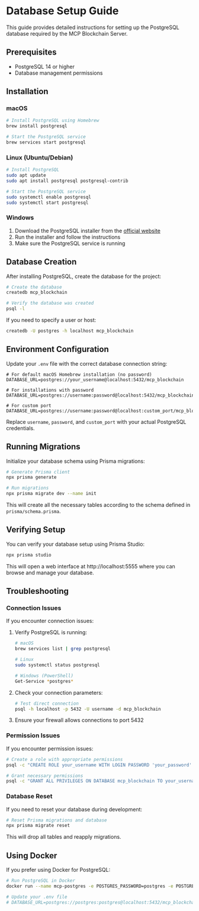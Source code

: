 # Database Setup Guide

This guide provides detailed instructions for setting up the PostgreSQL database required by the MCP Blockchain Server.

## Prerequisites

- PostgreSQL 14 or higher
- Database management permissions

## Installation

### macOS

```bash
# Install PostgreSQL using Homebrew
brew install postgresql

# Start the PostgreSQL service
brew services start postgresql
```

### Linux (Ubuntu/Debian)

```bash
# Install PostgreSQL
sudo apt update
sudo apt install postgresql postgresql-contrib

# Start the PostgreSQL service
sudo systemctl enable postgresql
sudo systemctl start postgresql
```

### Windows

1. Download the PostgreSQL installer from the [official website](https://www.postgresql.org/download/windows/)
2. Run the installer and follow the instructions
3. Make sure the PostgreSQL service is running

## Database Creation

After installing PostgreSQL, create the database for the project:

```bash
# Create the database
createdb mcp_blockchain

# Verify the database was created
psql -l
```

If you need to specify a user or host:

```bash
createdb -U postgres -h localhost mcp_blockchain
```

## Environment Configuration

Update your `.env` file with the correct database connection string:

```
# For default macOS Homebrew installation (no password)
DATABASE_URL=postgres://your_username@localhost:5432/mcp_blockchain

# For installations with password
DATABASE_URL=postgres://username:password@localhost:5432/mcp_blockchain

# For custom port
DATABASE_URL=postgres://username:password@localhost:custom_port/mcp_blockchain
```

Replace `username`, `password`, and `custom_port` with your actual PostgreSQL credentials.

## Running Migrations

Initialize your database schema using Prisma migrations:

```bash
# Generate Prisma client
npx prisma generate

# Run migrations
npx prisma migrate dev --name init
```

This will create all the necessary tables according to the schema defined in `prisma/schema.prisma`.

## Verifying Setup

You can verify your database setup using Prisma Studio:

```bash
npx prisma studio
```

This will open a web interface at http://localhost:5555 where you can browse and manage your database.

## Troubleshooting

### Connection Issues

If you encounter connection issues:

1. Verify PostgreSQL is running:
   ```bash
   # macOS
   brew services list | grep postgresql
   
   # Linux
   sudo systemctl status postgresql
   
   # Windows (PowerShell)
   Get-Service *postgres*
   ```

2. Check your connection parameters:
   ```bash
   # Test direct connection
   psql -h localhost -p 5432 -U username -d mcp_blockchain
   ```

3. Ensure your firewall allows connections to port 5432

### Permission Issues

If you encounter permission issues:

```bash
# Create a role with appropriate permissions
psql -c "CREATE ROLE your_username WITH LOGIN PASSWORD 'your_password' CREATEDB;"

# Grant necessary permissions
psql -c "GRANT ALL PRIVILEGES ON DATABASE mcp_blockchain TO your_username;"
```

### Database Reset

If you need to reset your database during development:

```bash
# Reset Prisma migrations and database
npx prisma migrate reset
```

This will drop all tables and reapply migrations.

## Using Docker

If you prefer using Docker for PostgreSQL:

```bash
# Run PostgreSQL in Docker
docker run --name mcp-postgres -e POSTGRES_PASSWORD=postgres -e POSTGRES_DB=mcp_blockchain -p 5432:5432 -d postgres:15

# Update your .env file
# DATABASE_URL=postgres://postgres:postgres@localhost:5432/mcp_blockchain
```
